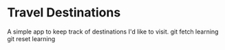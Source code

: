 # Travel Destinations

A simple app to keep track of destinations I'd like to visit.
git fetch learning
git reset learning
